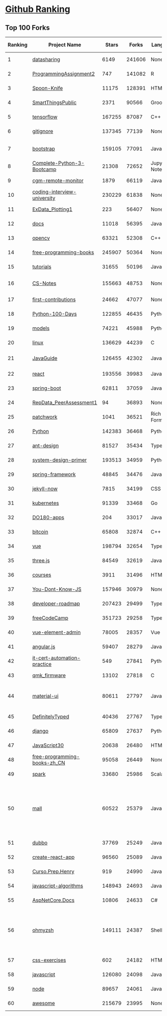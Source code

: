 [Github Ranking](../README.md)
==========

## Top 100 Forks

| Ranking | Project Name | Stars | Forks | Language | Open Issues | Description | Last Commit |
| ------- | ------------ | ----- | ----- | -------- | ----------- | ----------- | ----------- |
| 1 | [datasharing](https://github.com/jtleek/datasharing) | 6149 | 241606 | None | 295 | The Leek group guide to data sharing  | 2022-08-19T03:20:11Z |
| 2 | [ProgrammingAssignment2](https://github.com/rdpeng/ProgrammingAssignment2) | 747 | 141082 | R | 182 | Repository for Programming Assignment 2 for R Programming on Coursera | 2022-08-20T15:56:20Z |
| 3 | [Spoon-Knife](https://github.com/octocat/Spoon-Knife) | 11175 | 128391 | HTML | 1461 | This repo is for demonstration purposes only. | 2022-08-21T20:36:24Z |
| 4 | [SmartThingsPublic](https://github.com/SmartThingsCommunity/SmartThingsPublic) | 2371 | 90566 | Groovy | 60 | SmartThings open-source DeviceType Handlers and SmartApps code | 2022-08-21T11:11:06Z |
| 5 | [tensorflow](https://github.com/tensorflow/tensorflow) | 167255 | 87087 | C++ | 2123 | An Open Source Machine Learning Framework for Everyone | 2022-08-21T23:22:09Z |
| 6 | [gitignore](https://github.com/github/gitignore) | 137345 | 77139 | None | 0 | A collection of useful .gitignore templates | 2022-08-19T00:53:42Z |
| 7 | [bootstrap](https://github.com/twbs/bootstrap) | 159105 | 77091 | JavaScript | 269 | The most popular HTML, CSS, and JavaScript framework for developing responsive, mobile first projects on the web. | 2022-08-21T16:13:29Z |
| 8 | [Complete-Python-3-Bootcamp](https://github.com/Pierian-Data/Complete-Python-3-Bootcamp) | 21308 | 72652 | Jupyter Notebook | 83 | Course Files for Complete Python 3 Bootcamp Course on Udemy | 2022-08-21T17:49:07Z |
| 9 | [cgm-remote-monitor](https://github.com/nightscout/cgm-remote-monitor) | 1879 | 66119 | JavaScript | 128 | nightscout web monitor | 2022-08-18T21:57:53Z |
| 10 | [coding-interview-university](https://github.com/jwasham/coding-interview-university) | 230229 | 61838 | None | 37 | A complete computer science study plan to become a software engineer. | 2022-08-20T15:41:02Z |
| 11 | [ExData_Plotting1](https://github.com/rdpeng/ExData_Plotting1) | 223 | 56407 | None | 76 | Plotting Assignment 1 for Exploratory Data Analysis | 2022-08-02T11:34:39Z |
| 12 | [docs](https://github.com/github/docs) | 11018 | 56395 | JavaScript | 112 | The open-source repo for docs.github.com | 2022-08-22T00:12:45Z |
| 13 | [opencv](https://github.com/opencv/opencv) | 63321 | 52308 | C++ | 2142 | Open Source Computer Vision Library | 2022-08-22T02:53:06Z |
| 14 | [free-programming-books](https://github.com/EbookFoundation/free-programming-books) | 245907 | 50364 | None | 28 | :books: Freely available programming books | 2022-08-22T02:45:00Z |
| 15 | [tutorials](https://github.com/eugenp/tutorials) | 31655 | 50196 | Java | 28 | Just Announced - "Learn Spring Security OAuth":  | 2022-08-21T22:06:16Z |
| 16 | [CS-Notes](https://github.com/CyC2018/CS-Notes) | 155663 | 48753 | None | 113 | :books: 技术面试必备基础知识、Leetcode、计算机操作系统、计算机网络、系统设计 | 2022-08-11T23:59:58Z |
| 17 | [first-contributions](https://github.com/firstcontributions/first-contributions) | 24662 | 47077 | None | 9 | 🚀✨ Help beginners to contribute to open source projects | 2022-08-22T01:03:46Z |
| 18 | [Python-100-Days](https://github.com/jackfrued/Python-100-Days) | 122855 | 46435 | Python | 477 | Python - 100天从新手到大师 | 2022-08-11T07:51:19Z |
| 19 | [models](https://github.com/tensorflow/models) | 74221 | 45988 | Python | 1113 | Models and examples built with TensorFlow | 2022-08-19T23:30:24Z |
| 20 | [linux](https://github.com/torvalds/linux) | 136629 | 44239 | C | 0 | Linux kernel source tree | 2022-08-22T00:39:31Z |
| 21 | [JavaGuide](https://github.com/Snailclimb/JavaGuide) | 126455 | 42302 | Java | 65 | 「Java学习+面试指南」一份涵盖大部分 Java 程序员所需要掌握的核心知识。准备 Java 面试，首选 JavaGuide！ | 2022-08-21T14:34:57Z |
| 22 | [react](https://github.com/facebook/react) | 193556 | 39983 | JavaScript | 768 | A declarative, efficient, and flexible JavaScript library for building user interfaces. | 2022-08-21T19:16:01Z |
| 23 | [spring-boot](https://github.com/spring-projects/spring-boot) | 62811 | 37059 | Java | 532 | Spring Boot | 2022-08-21T01:56:49Z |
| 24 | [RepData_PeerAssessment1](https://github.com/rdpeng/RepData_PeerAssessment1) | 94 | 36893 | None | 6 | Peer Assessment 1 for Reproducible Research | 2022-04-16T07:45:46Z |
| 25 | [patchwork](https://github.com/jlord/patchwork) | 1041 | 36521 | Rich Text Format | 20 | All the Git-it Workshop completers!  | 2022-08-21T23:36:00Z |
| 26 | [Python](https://github.com/TheAlgorithms/Python) | 142383 | 36468 | Python | 29 | All Algorithms implemented in Python | 2022-08-17T14:21:36Z |
| 27 | [ant-design](https://github.com/ant-design/ant-design) | 81527 | 35434 | TypeScript | 823 | An enterprise-class UI design language and React UI library | 2022-08-22T02:41:10Z |
| 28 | [system-design-primer](https://github.com/donnemartin/system-design-primer) | 193513 | 34959 | Python | 164 | Learn how to design large-scale systems. Prep for the system design interview.  Includes Anki flashcards. | 2022-08-21T09:05:34Z |
| 29 | [spring-framework](https://github.com/spring-projects/spring-framework) | 48845 | 34476 | Java | 1215 | Spring Framework | 2022-08-21T20:53:18Z |
| 30 | [jekyll-now](https://github.com/barryclark/jekyll-now) | 7815 | 34199 | CSS | 142 | Build a Jekyll blog in minutes, without touching the command line. | 2022-08-18T15:20:25Z |
| 31 | [kubernetes](https://github.com/kubernetes/kubernetes) | 91339 | 33468 | Go | 1632 | Production-Grade Container Scheduling and Management | 2022-08-22T02:58:44Z |
| 32 | [DO180-apps](https://github.com/RedHatTraining/DO180-apps) | 204 | 33017 | JavaScript | 0 | DO180 Repository for Sample Applications | 2022-08-14T10:33:12Z |
| 33 | [bitcoin](https://github.com/bitcoin/bitcoin) | 65808 | 32874 | C++ | 462 | Bitcoin Core integration/staging tree | 2022-08-22T01:04:18Z |
| 34 | [vue](https://github.com/vuejs/vue) | 198794 | 32654 | TypeScript | 333 | 🖖 Vue.js is a progressive, incrementally-adoptable JavaScript framework for building UI on the web. | 2022-08-22T02:28:39Z |
| 35 | [three.js](https://github.com/mrdoob/three.js) | 84549 | 32619 | JavaScript | 356 | JavaScript 3D Library. | 2022-08-22T01:05:47Z |
| 36 | [courses](https://github.com/DataScienceSpecialization/courses) | 3911 | 31496 | HTML | 26 | Course materials for the Data Science Specialization: https://www.coursera.org/specialization/jhudatascience/1 | 2021-03-30T06:51:57Z |
| 37 | [You-Dont-Know-JS](https://github.com/getify/You-Dont-Know-JS) | 157946 | 30979 | None | 82 | A book series on JavaScript. @YDKJS on twitter. | 2022-08-21T18:05:53Z |
| 38 | [developer-roadmap](https://github.com/kamranahmedse/developer-roadmap) | 207423 | 29499 | TypeScript | 102 | Roadmap to becoming a developer in 2022 | 2022-08-21T00:08:57Z |
| 39 | [freeCodeCamp](https://github.com/freeCodeCamp/freeCodeCamp) | 351723 | 29258 | TypeScript | 137 | freeCodeCamp.org's open-source codebase and curriculum. Learn to code for free. | 2022-08-22T02:28:11Z |
| 40 | [vue-element-admin](https://github.com/PanJiaChen/vue-element-admin) | 78005 | 28357 | Vue | 1130 | :tada: A magical vue admin                                                                https://panjiachen.github.io/vue-element-admin | 2022-07-28T03:16:21Z |
| 41 | [angular.js](https://github.com/angular/angular.js) | 59407 | 28279 | JavaScript | 391 | AngularJS - HTML enhanced for web apps! | 2022-04-12T15:57:22Z |
| 42 | [it-cert-automation-practice](https://github.com/google/it-cert-automation-practice) | 549 | 27841 | Python | 53 | Google IT Automation with Python Professional Certificate - Practice files | 2022-08-22T00:11:53Z |
| 43 | [qmk_firmware](https://github.com/qmk/qmk_firmware) | 13102 | 27818 | C | 360 | Open-source keyboard firmware for Atmel AVR and Arm USB families | 2022-08-21T23:22:21Z |
| 44 | [material-ui](https://github.com/mui/material-ui) | 80611 | 27797 | JavaScript | 1058 | MUI Core is a collection of React UI libraries for shipping new features faster. Start with Material UI, our fully-loaded component library, or bring your own design system to our production-ready components. | 2022-08-22T02:30:36Z |
| 45 | [DefinitelyTyped](https://github.com/DefinitelyTyped/DefinitelyTyped) | 40436 | 27767 | TypeScript | 621 | The repository for high quality TypeScript type definitions. | 2022-08-22T02:58:49Z |
| 46 | [django](https://github.com/django/django) | 65809 | 27637 | Python | 0 | The Web framework for perfectionists with deadlines. | 2022-08-21T20:26:56Z |
| 47 | [JavaScript30](https://github.com/wesbos/JavaScript30) | 20638 | 26480 | HTML | 0 | 30 Day Vanilla JS Challenge | 2022-08-11T19:26:32Z |
| 48 | [free-programming-books-zh_CN](https://github.com/justjavac/free-programming-books-zh_CN) | 95058 | 26449 | None | 0 | :books: 免费的计算机编程类中文书籍，欢迎投稿 | 2022-08-13T10:24:50Z |
| 49 | [spark](https://github.com/apache/spark) | 33680 | 25986 | Scala | 0 | Apache Spark - A unified analytics engine for large-scale data processing | 2022-08-22T02:48:22Z |
| 50 | [mall](https://github.com/macrozheng/mall) | 60522 | 25379 | Java | 24 | mall项目是一套电商系统，包括前台商城系统及后台管理系统，基于SpringBoot+MyBatis实现，采用Docker容器化部署。 前台商城系统包含首页门户、商品推荐、商品搜索、商品展示、购物车、订单流程、会员中心、客户服务、帮助中心等模块。 后台管理系统包含商品管理、订单管理、会员管理、促销管理、运营管理、内容管理、统计报表、财务管理、权限管理、设置等模块。 | 2022-08-20T13:41:45Z |
| 51 | [dubbo](https://github.com/apache/dubbo) | 37769 | 25249 | Java | 428 | Apache Dubbo is a high-performance, java based, open source RPC framework. | 2022-08-20T11:13:13Z |
| 52 | [create-react-app](https://github.com/facebook/create-react-app) | 96560 | 25089 | JavaScript | 1418 | Set up a modern web app by running one command. | 2022-08-20T03:11:23Z |
| 53 | [Curso.Prep.Henry](https://github.com/atralice/Curso.Prep.Henry) | 919 | 24990 | JavaScript | 0 | Curso de Preparación para Ingresar a Henry. | 2022-08-21T05:43:51Z |
| 54 | [javascript-algorithms](https://github.com/trekhleb/javascript-algorithms) | 148943 | 24693 | JavaScript | 102 | 📝 Algorithms and data structures implemented in JavaScript with explanations and links to further readings | 2022-08-21T15:09:36Z |
| 55 | [AspNetCore.Docs](https://github.com/dotnet/AspNetCore.Docs) | 10806 | 24633 | C# | 555 | Documentation for ASP.NET Core | 2022-08-20T04:49:26Z |
| 56 | [ohmyzsh](https://github.com/ohmyzsh/ohmyzsh) | 149111 | 24387 | Shell | 225 | 🙃   A delightful community-driven (with 2,000+ contributors) framework for managing your zsh configuration. Includes 300+ optional plugins (rails, git, macOS, hub, docker, homebrew, node, php, python, etc), 140+ themes to spice up your morning, and an auto-update tool so that makes it easy to keep up with the latest updates from the community. | 2022-08-20T15:51:33Z |
| 57 | [css-exercises](https://github.com/TheOdinProject/css-exercises) | 602 | 24182 | HTML | 5 | None | 2022-08-16T19:37:20Z |
| 58 | [javascript](https://github.com/airbnb/javascript) | 126080 | 24098 | JavaScript | 89 | JavaScript Style Guide | 2022-08-20T02:40:01Z |
| 59 | [node](https://github.com/nodejs/node) | 89657 | 24061 | JavaScript | 1297 | Node.js JavaScript runtime :sparkles::turtle::rocket::sparkles: | 2022-08-22T01:41:45Z |
| 60 | [awesome](https://github.com/sindresorhus/awesome) | 215679 | 23995 | None | 21 | 😎 Awesome lists about all kinds of interesting topics | 2022-08-11T12:20:41Z |

